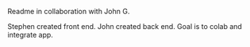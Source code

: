 Readme in collaboration with John G.

Stephen created front end. John created back end.
Goal is to colab and integrate app.
